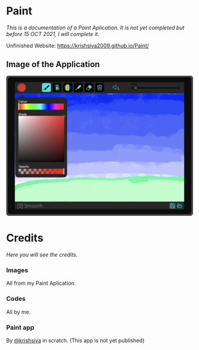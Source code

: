 # Paint
*This is a documentation of a Paint Aplication. It is not yet completed but before 15 OCT 2021, I will complete it.*

Unfinished Website: https://krishsiva2009.github.io/Paint/

## Image of the Application
<img src="https://github.com/krishsiva2009/Paint/blob/main/PaintTN.jpg" width="500">

# Credits
*Here you will see the credits.*

### Images
All from my Paint Aplication.

### Codes
All by me.

### Paint app
By <a href="https://scratch.mit.edu/users/krishsiva/">@krishsiva</a> in scratch. (This app is not yet published)
